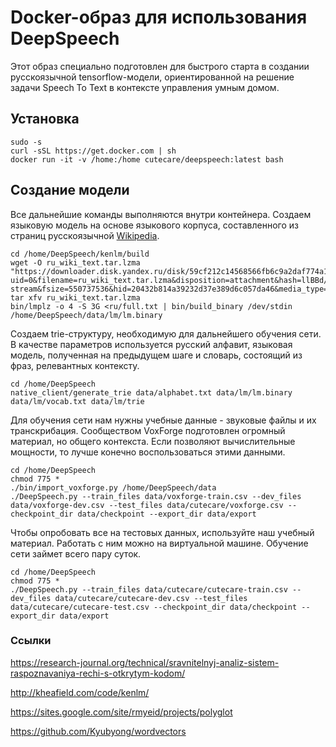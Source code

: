 # Docker-образ для использования DeepSpeech
Этот образ специально подготовлен для быстрого старта в создании русскоязычной tensorflow-модели, ориентированной на решение задачи Speech To Text в контексте управления умным домом.

## Установка

```
sudo -s
curl -sSL https://get.docker.com | sh
docker run -it -v /home:/home cutecare/deepspeech:latest bash
```

## Создание модели

Все дальнейшие команды выполняются внутри контейнера.
Создаем языковую модель на основе языкового корпуса, составленного из страниц русскоязычной [Wikipedia](https://sites.google.com/site/rmyeid/projects/polyglot).

```
cd /home/DeepSpeech/kenlm/build
wget -O ru_wiki_text.tar.lzma "https://downloader.disk.yandex.ru/disk/59cf212c14568566fb6c9a2daf774a127f6f2155b34966b0a88e5a2252eae6a6/5a7eb6b1/xzO90AcS2RgzBLTfJiTsV9neJ0q43FWsJSXsgud43YCOFRMCRmmtDYBJcn_E0I_J7RSe9OXaONmMF06O9g37Vw%3D%3D?uid=0&filename=ru_wiki_text.tar.lzma&disposition=attachment&hash=llBBd/Rpfnkib2pBeYHtaaEMNenYWAOlKMop2ZNevjM%3D%3A&limit=0&content_type=application%2Foctet-stream&fsize=550737536&hid=20432b814a39232d37e389d6c057da46&media_type=compressed&tknv=v2"
tar xfv ru_wiki_text.tar.lzma
bin/lmplz -o 4 -S 3G <ru/full.txt | bin/build_binary /dev/stdin /home/DeepSpeech/data/lm/lm.binary 
```

Создаем trie-структуру, необходимую для дальнейшего обучения сети. В качестве параметров используется русский алфавит, языковая модель, полученная на предыдущем шаге и словарь, состоящий из фраз, релевантных контексту.

```
cd /home/DeepSpeech
native_client/generate_trie data/alphabet.txt data/lm/lm.binary data/lm/vocab.txt data/lm/trie
```

Для обучения сети нам нужны учебные данные - звуковые файлы и их транскрибация. Сообществом VoxForge подготовлен огромный материал, но общего контекста. Если позволяют вычислительные мощности, то лучше конечно воспользоваться этими данными.

```
cd /home/DeepSpeech
chmod 775 *
./bin/import_voxforge.py /home/DeepSpeech/data
./DeepSpeech.py --train_files data/voxforge-train.csv --dev_files data/voxforge-dev.csv --test_files data/cutecare/voxforge.csv --checkpoint_dir data/checkpoint --export_dir data/export
```

Чтобы опробовать все на тестовых данных, используйте наш учебный материал. Работать с ним можно на виртуальной машине. Обучение сети займет всего пару суток.

```
cd /home/DeepSpeech
chmod 775 *
./DeepSpeech.py --train_files data/cutecare/cutecare-train.csv --dev_files data/cutecare/cutecare-dev.csv --test_files data/cutecare/cutecare-test.csv --checkpoint_dir data/checkpoint --export_dir data/export
```

### Ссылки
https://research-journal.org/technical/sravnitelnyj-analiz-sistem-raspoznavaniya-rechi-s-otkrytym-kodom/

http://kheafield.com/code/kenlm/

https://sites.google.com/site/rmyeid/projects/polyglot

https://github.com/Kyubyong/wordvectors
